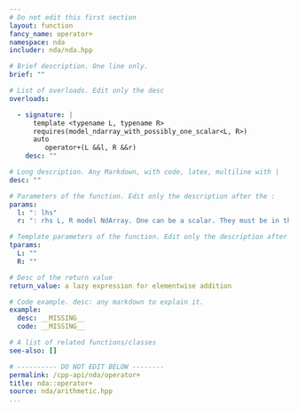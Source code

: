 ```yaml
---
# Do not edit this first section
layout: function
fancy_name: operator+
namespace: nda
includer: nda/nda.hpp

# Brief description. One line only.
brief: ""

# List of overloads. Edit only the desc
overloads:

  - signature: |
      template <typename L, typename R>
      requires(model_ndarray_with_possibly_one_scalar<L, R>)
      auto
         operator+(L &&l, R &&r)
    desc: ""

# Long description. Any Markdown, with code, latex, multiline with |
desc: ""

# Parameters of the function. Edit only the description after the :
params:
  l: ": lhs"
  r: ": rhs L, R model NdArray. One can be a scalar. They must be in the same algebra."

# Template parameters of the function. Edit only the description after the :
tparams:
  L: ""
  R: ""

# Desc of the return value
return_value: a lazy expression for elementwise addition

# Code example. desc: any markdown to explain it.
example:
  desc: __MISSING__
  code: __MISSING__

# A list of related functions/classes
see-also: []

# ---------- DO NOT EDIT BELOW --------
permalink: /cpp-api/nda/operator+
title: nda::operator+
source: nda/arithmetic.hpp
...
```


